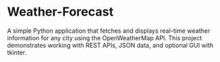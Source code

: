 # Weather-Forecast
A simple Python application that fetches and displays real-time weather information for any city using the OpenWeatherMap API. This project demonstrates working with REST APIs, JSON data, and optional GUI with tkinter.
